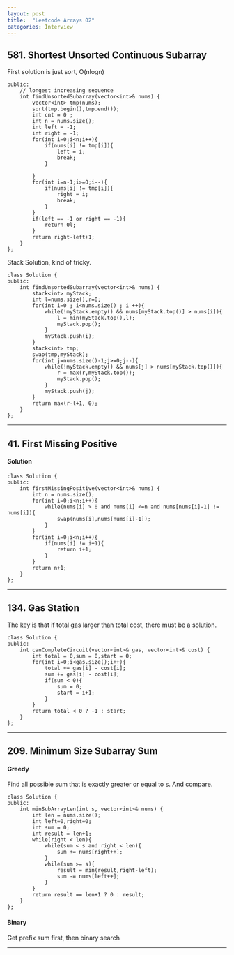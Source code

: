 ```yaml
---
layout: post
title:  "Leetcode Arrays 02"
categories: Interview
---
```

## 581. Shortest Unsorted Continuous Subarray
First solution is just sort, O(nlogn)
```
public:
    // longest increasing sequence
    int findUnsortedSubarray(vector<int>& nums) {
        vector<int> tmp(nums);
        sort(tmp.begin(),tmp.end());
        int cnt = 0 ;
        int n = nums.size();
        int left = -1;
        int right = -1;
        for(int i=0;i<n;i++){
            if(nums[i] != tmp[i]){
                left = i;
                break;
            }
            
        }
        for(int i=n-1;i>=0;i--){
            if(nums[i] != tmp[i]){
                right = i;
                break;
            }
        }
        if(left == -1 or right == -1){
            return 0l;
        }
        return right-left+1;
    }
};
```

Stack Solution, kind of tricky.
```
class Solution {
public:
    int findUnsortedSubarray(vector<int>& nums) {
        stack<int> myStack;
        int l=nums.size(),r=0;
        for(int i=0 ; i<nums.size() ; i ++){
            while(!myStack.empty() && nums[myStack.top()] > nums[i]){
                l = min(myStack.top(),l);
                myStack.pop();
            }
            myStack.push(i);
        }
        stack<int> tmp;
        swap(tmp,myStack);
        for(int j=nums.size()-1;j>=0;j--){
            while(!myStack.empty() && nums[j] > nums[myStack.top()]){
                r = max(r,myStack.top());
                myStack.pop();
            }
            myStack.push(j);
        }
        return max(r-l+1, 0);
    }
};
```
<hr>

##  41. First Missing Positive
#### Solution
```
class Solution {
public:
    int firstMissingPositive(vector<int>& nums) {
        int n = nums.size();
        for(int i=0;i<n;i++){
            while(nums[i] > 0 and nums[i] <=n and nums[nums[i]-1] != nums[i]){
                swap(nums[i],nums[nums[i]-1]);
            }
        }
        for(int i=0;i<n;i++){
            if(nums[i] != i+1){
                return i+1;
            }
        }
        return n+1;
    }
};
```

<hr>

## 134. Gas Station
The key is that if total gas larger than total cost, there must be a solution.

```
class Solution {
public:
    int canCompleteCircuit(vector<int>& gas, vector<int>& cost) {
        int total = 0,sum = 0,start = 0;
        for(int i=0;i<gas.size();i++){
            total += gas[i] - cost[i];
            sum += gas[i] - cost[i];
            if(sum < 0){
                sum = 0;
                start = i+1;
            }
        }
        return total < 0 ? -1 : start;
    }
};
```

<hr>

## 209. Minimum Size Subarray Sum
#### Greedy
Find all possible sum that is exactly greater or equal to s. And compare.
```
class Solution {
public:
    int minSubArrayLen(int s, vector<int>& nums) {
        int len = nums.size();
        int left=0,right=0;
        int sum = 0;
        int result = len+1;
        while(right < len){
            while(sum < s and right < len){
                sum += nums[right++];
            }
            while(sum >= s){
                result = min(result,right-left);
                sum -= nums[left++];
            }
        }
        return result == len+1 ? 0 : result;
    }
};
```
#### Binary
Get prefix sum first, then binary search
<hr>

